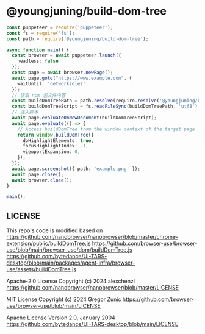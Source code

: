 # @youngjuning/build-dom-tree

```ts
const puppeteer = require('puppeteer');
const fs = require('fs');
const path = require('@youngjuning/build-dom-tree');

async function main() {
  const browser = await puppeteer.launch({
    headless: false
  });
  const page = await browser.newPage();
  await page.goto("https://www.example.com", {
    waitUntil: 'networkidle2'
  });
  // 读取 npm 包文件内容
  const buildDomTreePath = path.resolve(require.resolve('@youngjuning/build-dom-tree'));
  const buildDomTreeScript = fs.readFileSync(buildDomTreePath, 'utf8');
  // 注入脚本
  await page.evaluateOnNewDocument(buildDomTreeScript);
  await page.evaluate(() => {
    // Access buildDomTree from the window context of the target page
    return window.buildDomTree({
      doHighlightElements: true,
      focusHighlightIndex: -1,
      viewportExpansion: 0,
    });
  });
  await page.screenshot({ path: 'example.png' });
  await page.close();
  await browser.close();
}

main();
```

## LICENSE

This repo's code is modified based on
https://github.com/nanobrowser/nanobrowser/blob/master/chrome-extension/public/buildDomTree.js
https://github.com/browser-use/browser-use/blob/main/browser_use/dom/buildDomTree.js
https://github.com/bytedance/UI-TARS-desktop/blob/main/packages/agent-infra/browser-use/assets/buildDomTree.js

Apache-2.0 License
Copyright (c) 2024 alexchenzl
https://github.com/nanobrowser/nanobrowser/blob/master/LICENSE

MIT License
Copyright (c) 2024 Gregor Zunic
https://github.com/browser-use/browser-use/blob/main/LICENSE

Apache License
Version 2.0, January 2004
https://github.com/bytedance/UI-TARS-desktop/blob/main/LICENSE
